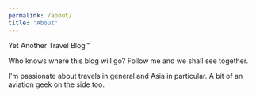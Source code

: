 ```yaml
---
permalink: /about/
title: "About"
---
```


Yet Another Travel Blog™️

Who knows where this blog will go? Follow me and we shall see together.

I'm passionate about travels in general and Asia in particular. A bit of an aviation geek on the side too.
